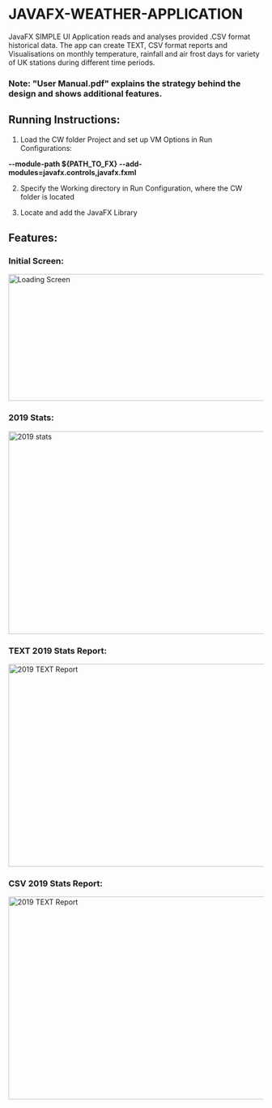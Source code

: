 # JAVAFX-WEATHER-APPLICATION
JavaFX SIMPLE UI Application reads and analyses provided .CSV format historical data. The app can create TEXT, CSV format reports and Visualisations on monthly temperature, rainfall and air frost days for variety of UK stations during different time periods.

### Note: "User Manual.pdf" explains the strategy behind the design and shows additional features.

## Running Instructions:

1. Load the CW folder Project and set up VM Options in Run Configurations:

<b>--module-path ${PATH_TO_FX} --add-modules=javafx.controls,javafx.fxml </b>

2. Specify the Working directory in Run Configuration, where the CW folder is located

3. Locate and add the JavaFX Library

## Features:

### Initial Screen:

<img src="https://i.imgur.com/o9z7AEe.png" alt="Loading Screen" width="600" height="250"/>

### 2019 Stats:
<img src="https://i.imgur.com/SfAFM4W.png" alt="2019 stats" width="600" height="400"/>

### TEXT 2019 Stats Report:
<img src="https://i.imgur.com/p3Iobk1.png" alt="2019 TEXT Report" width="600" height="400"/>

### CSV 2019 Stats Report:
<img src="https://i.imgur.com/jcV44DY.png" alt="2019 TEXT Report" width="600" height="400"/>

